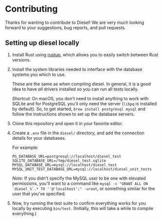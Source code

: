 # Contributing

Thanks for wanting to contribute to Diesel! We are very much looking forward to your suggestions, bug reports, and pull requests.

## Setting up diesel locally

1. Install Rust using [rustup], which allows you to easily switch between Rust versions.
2. Install the system libraries needed to interface with the database systems you which to use.

    These are the same as when compiling diesel. In general, it is a good idea to have _all_ drivers installed so you can run all tests locally.

    *Shortcut:* On macOS, you don't need to install anything to work with SQLite and for PostgreSQL you'll only need the server (`libpq` is installed by default). So, to get started, `brew install postgresql mysql` and follow the instructions shown to set up the database servers.
3. Clone this repository and open it in your favorite editor.
4. Create a `.env` file in the `diesel/` directory, and add the connection details for your databases.

    For example:

    ```
    PG_DATABASE_URL=postgresql://localhost/diesel_test
    SQLITE_DATABASE_URL=/tmp/diesel_test.sqlite
    MYSQL_DATABASE_URL=mysql://localhost/diesel_test
    MYSQL_UNIT_TEST_DATABASE_URL=mysql://localhost/diesel_unit_tests
    ```

    *Note:* If you didn't specify the MySQL user to be one with elevated permissions, you'll want to a command like ```mysql -c "GRANT ALL ON `diesel_%`.* TO ''@'localhost';" -uroot```, or something similar for the user that you've specified.
5. Now, try running the test suite to confirm everything works for you locally by executing `bin/test`. (Initially, this will take a while to compile everything.)

[rustup]: https://www.rustup.rs
